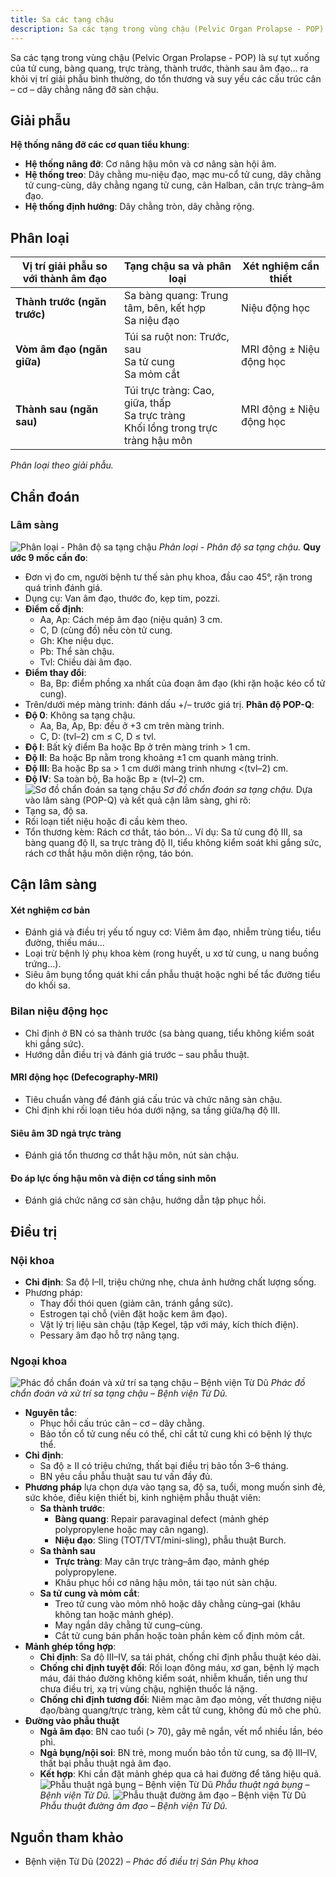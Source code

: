 ```yaml
---
title: Sa các tạng chậu
description: Sa các tạng trong vùng chậu (Pelvic Organ Prolapse - POP) là tình trạng tụt xuống của tử cung, bàng quang, trực tràng hoặc thành âm đạo ra khỏi vị trí giải phẫu bình thường do tổn thương và suy yếu hệ cân – cơ – dây chằng nâng đỡ sàn chậu.
---
```


Sa các tạng trong vùng chậu (Pelvic Organ Prolapse - POP) là sự tụt xuống của tử cung, bàng quang, trực tràng, thành trước, thành sau âm đạo... ra khỏi vị trí giải phẫu bình thường, do tổn thương và suy yếu các cấu trúc cân – cơ – dây chằng nâng đỡ sàn chậu.

## Giải phẫu

**Hệ thống nâng đỡ các cơ quan tiểu khung**:

- **Hệ thống nâng đỡ**: Cơ nâng hậu môn và cơ nâng sàn hội âm.
- **Hệ thống treo**: Dây chằng mu-niệu đạo, mạc mu-cổ tử cung, dây chằng tử cung-cùng, dây chằng ngang tử cung, cân Halban, cân trực tràng–âm đạo.
- **Hệ thống định hướng**: Dây chằng tròn, dây chằng rộng.

## Phân loại

| Vị trí giải phẫu so với thành âm đạo | Tạng chậu sa và phân loại                                                              | Xét nghiệm cần thiết     |
| ------------------------------------ | -------------------------------------------------------------------------------------- | ------------------------ |
| **Thành trước (ngăn trước)**         | Sa bàng quang: Trung tâm, bên, kết hợp<br>Sa niệu đạo                                  | Niệu động học            |
| **Vòm âm đạo (ngăn giữa)**           | Túi sa ruột non: Trước, sau<br>Sa tử cung<br>Sa mỏm cắt                                | MRI động ± Niệu động học |
| **Thành sau (ngăn sau)**             | Túi trực tràng: Cao, giữa, thấp<br>Sa trực tràng<br>Khối lồng trong trực tràng hậu môn | MRI động ± Niệu động học |

_Phân loại theo giải phẫu._

## Chẩn đoán

### Lâm sàng

![Phân loại - Phân độ sa tạng chậu](./_images/sa-tang-chau/phan-loai-phan-do-sa-tang-chau.jpg)
_Phân loại - Phân độ sa tạng chậu._
**Quy ước 9 mốc cần đo**:

- Đơn vị đo cm, người bệnh tư thế sản phụ khoa, đầu cao 45°, rặn trong quá trình đánh giá.
- Dụng cụ: Van âm đạo, thước đo, kẹp tim, pozzi.
- **Điểm cố định**:
  - Aa, Ap: Cách mép âm đạo (niệu quản) 3 cm.
  - C, D (cùng đồ) nếu còn tử cung.
  - Gh: Khe niệu dục.
  - Pb: Thể sàn chậu.
  - Tvl: Chiều dài âm đạo.
- **Điểm thay đổi**:
  - Ba, Bp: điểm phồng xa nhất của đoạn âm đạo (khi rặn hoặc kéo cổ tử cung).
- Trên/dưới mép màng trinh: đánh dấu +/– trước giá trị.
  **Phân độ POP-Q**:
- **Độ 0**: Không sa tạng chậu.
  - Aa, Ba, Ap, Bp: đều ở +3 cm trên màng trinh.
  - C, D: (tvl–2) cm ≤ C, D ≤ tvl.
- **Độ I**: Bất kỳ điểm Ba hoặc Bp ở trên màng trinh > 1 cm.
- **Độ II**: Ba hoặc Bp nằm trong khoảng ±1 cm quanh màng trinh.
- **Độ III**: Ba hoặc Bp sa > 1 cm dưới màng trinh nhưng <(tvl–2) cm.
- **Độ IV**: Sa toàn bộ, Ba hoặc Bp ≥ (tvl–2) cm.
  ![Sơ đồ chẩn đoán sa tạng chậu](./_images/sa-tang-chau/so-do-chan-doan-sa-tang-chau.jpg)
  _Sơ đồ chẩn đoán sa tạng chậu._
  Dựa vào lâm sàng (POP-Q) và kết quả cận lâm sàng, ghi rõ:
- Tạng sa, độ sa.
- Rối loạn tiết niệu hoặc đi cầu kèm theo.
- Tổn thương kèm: Rách cơ thắt, táo bón...
  Ví dụ: Sa tử cung độ III, sa bàng quang độ II, sa trực tràng độ II, tiểu không kiểm soát khi gắng sức, rách cơ thắt hậu môn diện rộng, táo bón.

## Cận lâm sàng

#### Xét nghiệm cơ bản

- Đánh giá và điều trị yếu tố nguy cơ: Viêm âm đạo, nhiễm trùng tiểu, tiểu đường, thiếu máu...
- Loại trừ bệnh lý phụ khoa kèm (rong huyết, u xơ tử cung, u nang buồng trứng...).
- Siêu âm bụng tổng quát khi cần phẫu thuật hoặc nghi bế tắc đường tiểu do khối sa.

### Bilan niệu động học

- Chỉ định ở BN có sa thành trước (sa bàng quang, tiểu không kiểm soát khi gắng sức).
- Hướng dẫn điều trị và đánh giá trước – sau phẫu thuật.

#### MRI động học (Defecography-MRI)

- Tiêu chuẩn vàng để đánh giá cấu trúc và chức năng sàn chậu.
- Chỉ định khi rối loạn tiêu hóa dưới nặng, sa tầng giữa/hạ độ III.

#### Siêu âm 3D ngả trực tràng

- Đánh giá tổn thương cơ thắt hậu môn, nút sàn chậu.

#### Đo áp lực ống hậu môn và điện cơ tầng sinh môn

- Đánh giá chức năng cơ sàn chậu, hướng dẫn tập phục hồi.

## Điều trị

### Nội khoa

- **Chỉ định**: Sa độ I–II, triệu chứng nhẹ, chưa ảnh hưởng chất lượng sống.
- Phương pháp:
  - Thay đổi thói quen (giảm cân, tránh gắng sức).
  - Estrogen tại chỗ (viên đặt hoặc kem âm đạo).
  - Vật lý trị liệu sàn chậu (tập Kegel, tập với máy, kích thích điện).
  - Pessary âm đạo hỗ trợ nâng tạng.

### Ngoại khoa

![Phác đồ chẩn đoán và xử trí sa tạng chậu – Bệnh viện Từ Dũ](./_images/sa-tang-chau/phac-do-chan-doan-va-xu-tri-sa-tang-chau.jpeg)
_Phác đồ chẩn đoán và xử trí sa tạng chậu – Bệnh viện Từ Dũ._

- **Nguyên tắc**:
  - Phục hồi cấu trúc cân – cơ – dây chằng.
  - Bảo tồn cổ tử cung nếu có thể, chỉ cắt tử cung khi có bệnh lý thực thể.
- **Chỉ định**:
  - Sa độ ≥ II có triệu chứng, thất bại điều trị bảo tồn 3–6 tháng.
  - BN yêu cầu phẫu thuật sau tư vấn đầy đủ.
- **Phương pháp** lựa chọn dựa vào tạng sa, độ sa, tuổi, mong muốn sinh đẻ, sức khỏe, điều kiện thiết bị, kinh nghiệm phẫu thuật viên:
  - **Sa thành trước**:
    - **Bàng quang**: Repair paravaginal defect (mảnh ghép polypropylene hoặc may cân ngang).
    - **Niệu đạo**: Sling (TOT/TVT/mini-sling), phẫu thuật Burch.
  - **Sa thành sau**
    - **Trực tràng**: May cân trực tràng–âm đạo, mảnh ghép polypropylene.
    - Khâu phục hồi cơ nâng hậu môn, tái tạo nút sàn chậu.
  - **Sa tử cung và mỏm cắt**:
    - Treo tử cung vào mỏm nhô hoặc dây chằng cùng–gai (khâu không tan hoặc mảnh ghép).
    - May ngắn dây chằng tử cung–cùng.
    - Cắt tử cung bán phần hoặc toàn phần kèm cố định mỏm cắt.
- **Mảnh ghép tổng hợp**:
  - **Chỉ định**: Sa độ III–IV, sa tái phát, chống chỉ định phẫu thuật kéo dài.
  - **Chống chỉ định tuyệt đối**: Rối loạn đông máu, xơ gan, bệnh lý mạch máu, đái tháo đường không kiểm soát, nhiễm khuẩn, tiền ung thư chưa điều trị, xạ trị vùng chậu, nghiện thuốc lá nặng.
  - **Chống chỉ định tương đối**: Niêm mạc âm đạo mỏng, vết thương niệu đạo/bàng quang/trực tràng, kèm cắt tử cung, không đủ mô che phủ.
- **Đường vào phẫu thuật**
  - **Ngả âm đạo**: BN cao tuổi (> 70), gây mê ngắn, vết mổ nhiều lần, béo phì.
  - **Ngả bụng/nội soi**: BN trẻ, mong muốn bảo tồn tử cung, sa độ III–IV, thất bại phẫu thuật ngả âm đạo.
  - **Kết hợp**: Khi cần đặt mảnh ghép qua cả hai đường để tăng hiệu quả.
    ![Phẫu thuật ngả bụng – Bệnh viện Từ Dũ](./_images/sa-tang-chau/phau-thuat-nga-bung.jpeg)
    _Phẫu thuật ngả bụng – Bệnh viện Từ Dũ._
    ![Phẫu thuật đường âm đạo – Bệnh viện Từ Dũ](./_images/sa-tang-chau/phau-thuat-nga-am-dao.png)
    _Phẫu thuật đường âm đạo – Bệnh viện Từ Dũ._

## Nguồn tham khảo

- Bệnh viện Từ Dũ (2022) – _Phác đồ điều trị Sản Phụ khoa_
